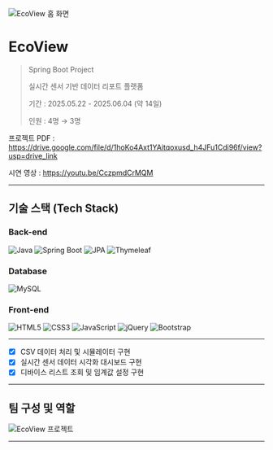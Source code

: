 ![EcoView 홈 화면](https://github.com/user-attachments/assets/61c22331-ea11-444b-a105-17cb6dfeeec4)

# EcoView
> Spring Boot Project
>
> 실시간 센서 기반 데이터 리포트 플랫폼
> 
> 기간 : 2025.05.22 - 2025.06.04 (약 14일)
>
> 인원 : 4명 → 3명

프로젝트 PDF : https://drive.google.com/file/d/1hoKo4Axt1YAitqoxusd_h4JFu1Cdi96f/view?usp=drive_link

시연 영상 : https://youtu.be/CczpmdCrMQM

---

## 기술 스택 (Tech Stack)

### Back-end  
![Java](https://img.shields.io/badge/Java-007396?style=for-the-badge&logo=openjdk&logoColor=white)
![Spring Boot](https://img.shields.io/badge/Spring%20Boot-6DB33F?style=for-the-badge&logo=springboot&logoColor=white)
![JPA](https://img.shields.io/badge/JPA-59666C?style=for-the-badge&logo=hibernate&logoColor=white)
![Thymeleaf](https://img.shields.io/badge/Thymeleaf-005F0F?style=for-the-badge&logo=thymeleaf&logoColor=white)

### Database  
![MySQL](https://img.shields.io/badge/MySQL-4479A1?style=for-the-badge&logo=mysql&logoColor=white)

### Front-end  
![HTML5](https://img.shields.io/badge/HTML5-E34F26?style=for-the-badge&logo=html5&logoColor=white)
![CSS3](https://img.shields.io/badge/CSS3-1572B6?style=for-the-badge&logo=css3&logoColor=white)
![JavaScript](https://img.shields.io/badge/JavaScript-F7DF1E?style=for-the-badge&logo=javascript&logoColor=black)
![jQuery](https://img.shields.io/badge/jQuery-0769AD?style=for-the-badge&logo=jquery&logoColor=white)
![Bootstrap](https://img.shields.io/badge/Bootstrap-7952B3?style=for-the-badge&logo=bootstrap&logoColor=white)

---
- [x] CSV 데이터 처리 및 시뮬레이터 구현
- [x] 실시간 센서 데이터 시각화 대시보드 구현
- [x] 디바이스 리스트 조회 및 임계값 설정 구현

---

## 팀 구성 및 역할
![EcoView 프로젝트](https://github.com/user-attachments/assets/debc044d-0d42-4abe-8642-5282d8e3db85)

---






